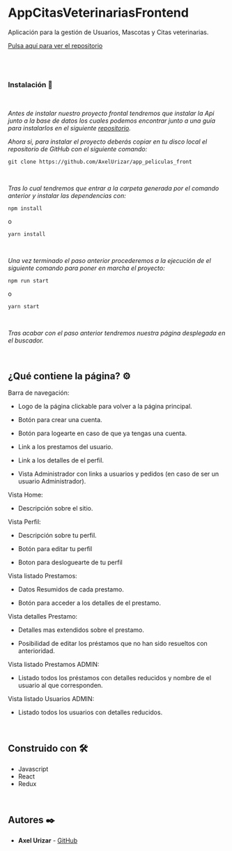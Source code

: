 # AppCitasVeterinariasFrontend

Aplicación para la gestión de Usuarios, Mascotas y Citas veterinarias.

<a href='https://github.com/AxelUrizar/ProyectoBackend_BuscadorDePeliculas'>Pulsa aquí para ver el repositorio</a>

<br><br>

### Instalación 🔧
<br>

_Antes de instalar nuestro proyecto frontal tendremos que instalar la Api junto a la base de datos los cuales podemos encontrar junto a una guía para instalarlos en el siguiente <a href='https://github.com/AxelUrizar/ProyectoBackend_BuscadorDePeliculas'>repositorio</a>._

_Ahora si, para instalar el proyecto deberás copiar en tu disco local el repositorio de GitHub con el siguiente comando:_

```
git clone https://github.com/AxelUrizar/app_peliculas_front
```
<br>

_Tras lo cual tendremos que entrar a la carpeta generada por el comando anterior y instalar las dependencias con:_

```
npm install
```
o

```
yarn install
```
<br>

_Una vez terminado el paso anterior procederemos a la ejecución de el siguiente comando para poner en marcha el proyecto:_


```
npm run start
```
o
```
yarn start
```
<br>

_Tras acabar con el paso anterior tendremos nuestra página desplegada en el buscador._

<br>

## ¿Qué contiene la página? ⚙️

Barra de navegación:

* Logo de la página clickable para volver a la página principal.

* Botón para crear una cuenta.

* Botón para logearte en caso de que ya tengas una cuenta.

* Link a los prestamos del usuario.

* Link a los detalles de el perfil.

* Vista Administrador con links a usuarios y pedidos (en caso de ser un usuario Administrador).

Vista Home:

* Descripción sobre el sitio.

Vista Perfil: 

* Descripción sobre tu perfil.

* Botón para editar tu perfil

* Boton para desloguearte de tu perfil

Vista listado Prestamos:

* Datos Resumidos de cada prestamo.

* Botón para acceder a los detalles de el prestamo.

Vista detalles Prestamo: 

* Detalles mas extendidos sobre el prestamo.

* Posibilidad de editar los préstamos que no han sido resueltos con anterioridad.

Vista listado Prestamos ADMIN:

* Listado todos los préstamos con detalles reducidos y nombre de el usuario al que corresponden.

Vista listado Usuarios ADMIN:

* Listado todos los usuarios con detalles reducidos.

<br>

## Construido con 🛠️

* Javascript
* React
* Redux

<br>

## Autores ✒️

* **Axel Urizar** - [GitHub](https://github.com/AxelUrizar)
